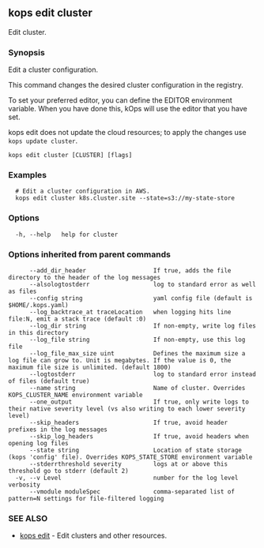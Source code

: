 
<!--- This file is automatically generated by make gen-cli-docs; changes should be made in the go CLI command code (under cmd/kops) -->

## kops edit cluster

Edit cluster.

### Synopsis

Edit a cluster configuration.

This command changes the desired cluster configuration in the registry.

   To set your preferred editor, you can define the EDITOR environment variable.
   When you have done this, kOps will use the editor that you have set.

kops edit does not update the cloud resources; to apply the changes use `kops update cluster`.

```
kops edit cluster [CLUSTER] [flags]
```

### Examples

```
  # Edit a cluster configuration in AWS.
  kops edit cluster k8s.cluster.site --state=s3://my-state-store
```

### Options

```
  -h, --help   help for cluster
```

### Options inherited from parent commands

```
      --add_dir_header                   If true, adds the file directory to the header of the log messages
      --alsologtostderr                  log to standard error as well as files
      --config string                    yaml config file (default is $HOME/.kops.yaml)
      --log_backtrace_at traceLocation   when logging hits line file:N, emit a stack trace (default :0)
      --log_dir string                   If non-empty, write log files in this directory
      --log_file string                  If non-empty, use this log file
      --log_file_max_size uint           Defines the maximum size a log file can grow to. Unit is megabytes. If the value is 0, the maximum file size is unlimited. (default 1800)
      --logtostderr                      log to standard error instead of files (default true)
      --name string                      Name of cluster. Overrides KOPS_CLUSTER_NAME environment variable
      --one_output                       If true, only write logs to their native severity level (vs also writing to each lower severity level)
      --skip_headers                     If true, avoid header prefixes in the log messages
      --skip_log_headers                 If true, avoid headers when opening log files
      --state string                     Location of state storage (kops 'config' file). Overrides KOPS_STATE_STORE environment variable
      --stderrthreshold severity         logs at or above this threshold go to stderr (default 2)
  -v, --v Level                          number for the log level verbosity
      --vmodule moduleSpec               comma-separated list of pattern=N settings for file-filtered logging
```

### SEE ALSO

* [kops edit](kops_edit.md)	 - Edit clusters and other resources.

